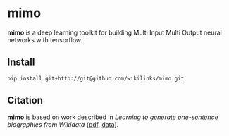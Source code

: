 mimo
====

__mimo__ is a deep learning toolkit for building Multi Input Multi Output neural networks with tensorflow.

## Install
```bash
pip install git+http://git@github.com/wikilinks/mimo.git
```

## Citation

__mimo__ is based on work described in *Learning to generate one-sentence biographies from Wikidata* ([pdf](https://arxiv.org/pdf/1702.06235), [data](https://goo.gl/Naj13O)).
